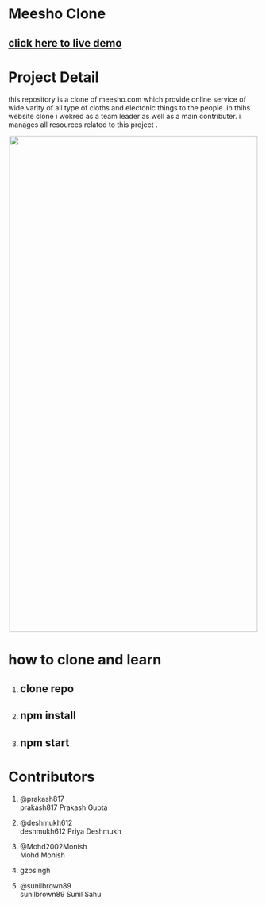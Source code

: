 

# <h1> Meesho Clone </h1>
<h2>
<a href="https://meeshoecom.netlify.app/"> click here to live demo </a>
 </h2>
 
 # Project Detail
 
 <p>this repository is a clone of meesho.com which provide online service of wide varity of all type of cloths and electonic things to the people .in thihs website clone i wokred as a team leader as well as a main contributer. i manages all resources related to this project .</p>
 
 <center>
 <img src = "./meesho.png" height = "1000vh" width = "500vw" display="scroll" / >
 </center>

# how to clone and learn 
1. <h2> clone repo </h2>
2. <h2> npm install </h2>
3. <h2> npm start  </h2>

# Contributors 
1. @prakash817
   <br/>
   prakash817 Prakash Gupta

2. @deshmukh612
   <br/>
   deshmukh612 Priya Deshmukh

3. @Mohd2002Monish
   <br/>
   Mohd Monish

4. gzbsingh

5. @sunilbrown89
   <br/>
   sunilbrown89 Sunil Sahu
  
